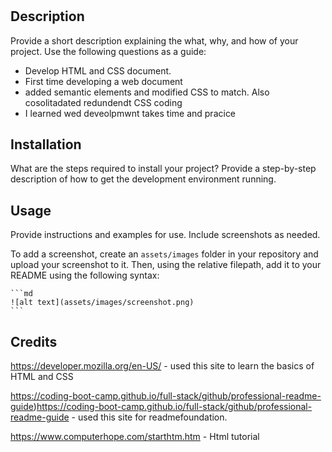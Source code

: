 # <Horiseon-social>

## Description

Provide a short description explaining the what, why, and how of your project. Use the following questions as a guide:

- Develop HTML and CSS document. 
- First time developing a web document
- added semantic elements and modified CSS to match. Also cosolitadated redundendt CSS coding
- I learned wed deveolpmwnt takes time and pracice


## Installation

What are the steps required to install your project? Provide a step-by-step description of how to get the development environment running.

## Usage

Provide instructions and examples for use. Include screenshots as needed.

To add a screenshot, create an `assets/images` folder in your repository and upload your screenshot to it. Then, using the relative filepath, add it to your README using the following syntax:

    ```md
    ![alt text](assets/images/screenshot.png)
    ```

## Credits

https://developer.mozilla.org/en-US/ - used this site to learn the basics of HTML and CSS

https://coding-boot-camp.github.io/full-stack/github/professional-readme-guide)https://coding-boot-camp.github.io/full-stack/github/professional-readme-guide - used this site for readmefoundation.

https://www.computerhope.com/starthtm.htm - Html tutorial

